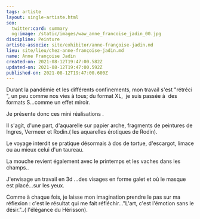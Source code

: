 ```yaml
---
tags: artiste
layout: single-artiste.html
seo:
  twitter:card: summary
  og:image: /static/images/waw_anne_francoise_jadin_00.jpg
discipline: Peinture
artiste-associe: site/exhibitor/anne-françoise-jadin.md
lieu: site/lieu/chez-anne-françoise-jadin.md
name: Anne Françoise Jadin
created-on: 2021-08-12T19:47:00.582Z
updated-on: 2021-08-12T19:47:00.592Z
published-on: 2021-08-12T19:47:00.600Z
---
```

<!--StartFragment-->

Durant la pandémie et les différents confinements, mon travail s'est "rétréci ", un peu comme nos vies à tous; du format XL,  je suis passée à  des formats S...comme un effet miroir.

Je présente donc ces mini réalisations .



Il s'agit, d'une part, d'aquarelle sur papier arche, fragments de peintures de Ingres, Vermeer et Rodin.( les aquarelles érotiques de Rodin). 



Le voyage interdit se pratique désormais à dos de tortue, d'escargot, limace ou au mieux celui d'un taureau.

La mouche revient également avec le printemps et les vaches dans les champs..



J'envisage un travail en 3d ...des visages en forme galet et où le masque est placé...sur les yeux. 



Comme à chaque fois, je laisse mon imagination prendre le pas sur ma réflexion : c'est le résultat qui me fait réfléchir..."L'art, c'est l'émotion sans le désir."..( l'élégance du Hérisson).



<!--EndFragment-->